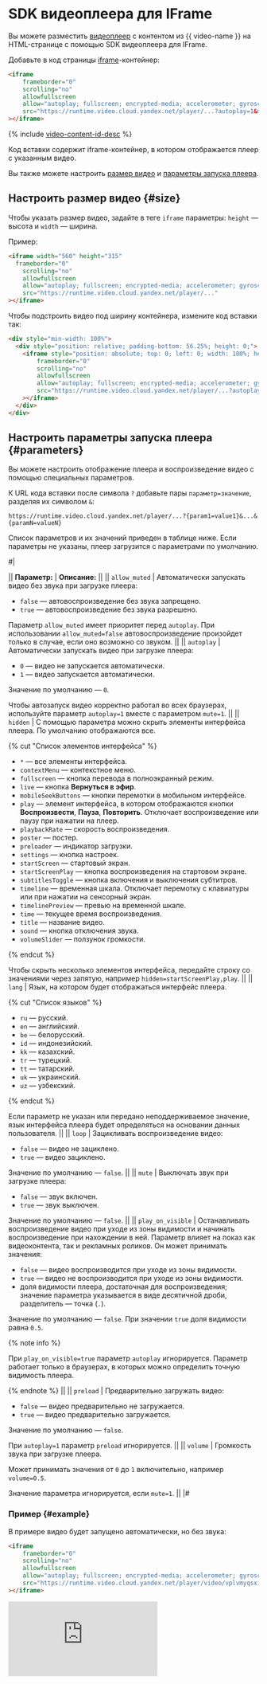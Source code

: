 # SDK видеоплеера для IFrame

Вы можете разместить [видеоплеер](./concepts/player.md) с контентом из {{ video-name }} на HTML-странице с помощью SDK видеоплеера для IFrame.

Добавьте в код страницы [iframe](https://en.wikipedia.org/wiki/HTML_element#Frames)-контейнер:

```html
<iframe
    frameborder="0"
    scrolling="no"
    allowfullscreen
    allow="autoplay; fullscreen; encrypted-media; accelerometer; gyroscope; picture-in-picture; clipboard-write; web-share; screen-wake-lock"
    src="https://runtime.video.cloud.yandex.net/player/...?autoplay=1&mute=1"
></iframe>
```

{% include [video-content-id-desc](../_includes/video/video-content-id-desc.md) %}

Код вставки содержит iframe-контейнер, в котором отображается плеер с указанным видео.

Вы также можете настроить [размер видео](#size) и [параметры запуска плеера](#parameters).

## Настроить размер видео {#size}

Чтобы указать размер видео, задайте в теге `iframe` параметры: `height` — высота и `width` — ширина. 

Пример:

```html
<iframe width="560" height="315" 
  frameborder="0"
    scrolling="no"
    allowfullscreen
    allow="autoplay; fullscreen; encrypted-media; accelerometer; gyroscope; picture-in-picture; clipboard-write; web-share; screen-wake-lock"
    src="https://runtime.video.cloud.yandex.net/player/..."
></iframe>
```

Чтобы подстроить видео под ширину контейнера, измените код вставки так:

```html
<div style="min-width: 100%">
  <div style="position: relative; padding-bottom: 56.25%; height: 0;">
    <iframe style="position: absolute; top: 0; left: 0; width: 100%; height: 100%;"
        frameborder="0"
        scrolling="no"
        allowfullscreen
        allow="autoplay; fullscreen; encrypted-media; accelerometer; gyroscope; picture-in-picture; clipboard-write; web-share; screen-wake-lock"
        src="https://runtime.video.cloud.yandex.net/player/...?autoplay=1&mute=true"
    ></iframe>
  </div>
</div>
```

## Настроить параметры запуска плеера {#parameters}

Вы можете настроить отображение плеера и воспроизведение видео с помощью специальных параметров. 

К URL кода вставки после символа `?` добавьте пары `параметр=значение`, разделяя их символом `&`:

```http
https://runtime.video.cloud.yandex.net/player/...?{param1=value1}&...&{paramN=valueN}
```

Список параметров и их значений приведен в таблице ниже. Если параметры не указаны, плеер загрузится с параметрами по умолчанию.

#|

|| **Параметр:** | **Описание:** ||
|| `allow_muted`  |
Автоматически запускать видео без звука при загрузке плеера:

* `false` — автовоспроизведение без звука запрещено.
* `true` — автовоспроизведение без звука разрешено.

Параметр `allow_muted` имеет приоритет перед `autoplay`. При использовании `allow_muted=false` автовоспроизведение произойдет только в случае, если оно возможно со звуком.
||
|| `autoplay` |
Автоматически запускать видео при загрузке плеера:

* `0` — видео не запускается автоматически.
* `1` — видео запускается автоматически.

Значение по умолчанию — `0`.

Чтобы автозапуск видео корректно работал во всех браузерах, используйте параметр `autoplay=1` вместе с параметром `mute=1`.
||
|| `hidden` |
С помощью параметра можно скрыть элементы интерфейса плеера. По умолчанию отображаются все.

{% cut "Список элементов интерфейса" %}

* `*` — все элементы интерфейса.
* `contextMenu` — контекстное меню.
* `fullscreen` — кнопка перевода в полноэкранный режим.
* `live` — кнопка **Вернуться в эфир**.
* `mobileSeekButtons` — кнопки перемотки в мобильном интерфейсе.
* `play` — элемент интерфейса, в котором отображаются кнопки **Воспроизвести**, **Пауза**, **Повторить**. Отключает воспроизведение или паузу при нажатии на плеер.
* `playbackRate` — скорость воспроизведения.
* `poster` — постер.
* `preloader` — индикатор загрузки.
* `settings` — кнопка настроек.
* `startScreen` — стартовый экран.
* `startScreenPlay` — кнопка воспроизведения на стартовом экране.
* `subtitlesToggle` — кнопка включения и выключения субтитров.
* `timeline` — временная шкала. Отключает перемотку с клавиатуры или при нажатии на сенсорный экран.
* `timelinePreview` — превью на временной шкале.
* `time` — текущее время воспроизведения.
* `title` — название видео.
* `sound` — кнопка отключения звука.
* `volumeSlider` — ползунок громкости.

{% endcut %}

Чтобы скрыть несколько элементов интерфейса, передайте строку со значениями через запятую, например `hidden=startScreenPlay,play`.
||
|| `lang` |
Язык, на котором будет отображаться интерфейс плеера.

{% cut "Список языков" %}

* `ru` — русский.
* `en` — английский.
* `be` — белорусский.
* `id` — индонезийский.
* `kk` — казахский.
* `tr` — турецкий.
* `tt` — татарский.
* `uk` — украинский.
* `uz` — узбекский.

{% endcut %}

Если параметр не указан или передано неподдерживаемое значение, язык интерфейса плеера будет определяться на основании данных пользователя.
||
|| `loop` |
Зацикливать воспроизведение видео:

* `false` — видео не зациклено.
* `true` — видео зациклено.

Значение по умолчанию — `false`. 
||
|| `mute` |
Выключать звук при загрузке плеера:

* `false` — звук включен.
* `true` — звук выключен.

Значение по умолчанию — `false`.
||
||  `play_on_visible` |
Останавливать воспроизведение видео при уходе из зоны видимости и начинать воспроизведение при нахождении в ней. Параметр влияет на показ как видеоконтента, так и рекламных роликов. Он может принимать значения:

* `false` — видео воспроизводится при уходе из зоны видимости.
* `true` — видео не воспроизводится при уходе из зоны видимости.
* доля видимости плеера, достаточная для воспроизведения; значение параметра указывается в виде десятичной дроби, разделитель — точка (`.`).

Значение по умолчанию — `false`. При значении `true` доля видимости равна `0.5`.

{% note info %}

При `play_on_visible=true` параметр `autoplay` игнорируется. Параметр работает только в браузерах, в которых можно определить точную видимость плеера.

{% endnote %}
||
||  `preload` |
Предварительно загружать видео:

* `false` — видео предварительно не загружается.
* `true` — видео предварительно загружается.

Значение по умолчанию — `false`.

При `autoplay=1` параметр `preload` игнорируется.
||
||  `volume`  |
Громкость звука при загрузке плеера.

Может принимать значения от `0` до `1` включительно, например `volume=0.5`.

Значение параметра игнорируется, если `mute=1`.
||
|#

### Пример {#example}

В примере видео будет запущено автоматически, но без звука:

```html
<iframe
    frameborder="0"
    scrolling="no"
    allowfullscreen
    allow="autoplay; fullscreen; encrypted-media; accelerometer; gyroscope; picture-in-picture; clipboard-write; web-share; screen-wake-lock"
    src="https://runtime.video.cloud.yandex.net/player/video/vplvmyqsxi7dlwndvb4y?autoplay=1&mute=true"
></iframe>
```

<iframe
    frameborder="0"
    scrolling="no"
    allowfullscreen
    allow="autoplay; fullscreen; encrypted-media; accelerometer; gyroscope; picture-in-picture; clipboard-write; web-share; screen-wake-lock"
    src="https://runtime.video.cloud.yandex.net/player/video/vplvmyqsxi7dlwndvb4y?autoplay=1&mute=true"
></iframe>
